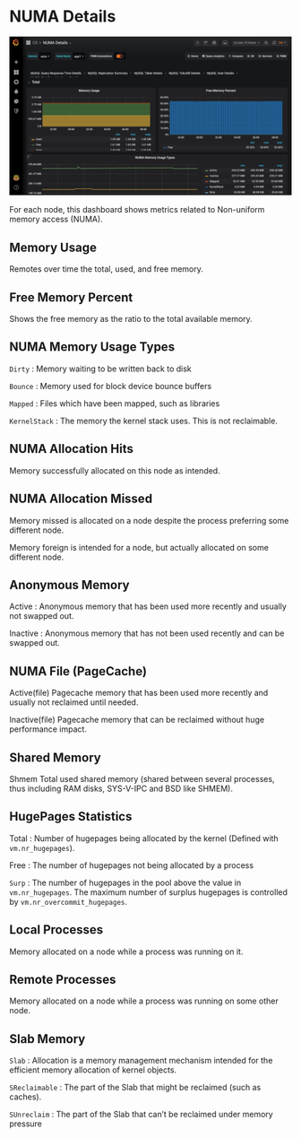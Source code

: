 # NUMA Details

![image](../../_images/PMM_NUMA_Details.jpg)

For each node, this dashboard shows metrics related to Non-uniform memory
access (NUMA).

## Memory Usage

Remotes over time the total, used, and free memory.

## Free Memory Percent

Shows the free memory as the ratio to the total available memory.

## NUMA Memory Usage Types

`Dirty`
: Memory waiting to be written back to disk

`Bounce`
: Memory used for block device bounce buffers

`Mapped`
: Files which have been mapped, such as libraries

`KernelStack`
: The memory the kernel stack uses. This is not reclaimable.

## NUMA Allocation Hits

Memory successfully allocated on this node as intended.

## NUMA Allocation Missed

Memory missed is allocated on a node despite the process preferring some different node.

Memory foreign is intended for a node, but actually allocated on some different node.

## Anonymous Memory

Active
: Anonymous memory that has been used more recently and usually not swapped out.

Inactive
: Anonymous memory that has not been used recently and can be swapped out.

## NUMA File (PageCache)

Active(file) Pagecache memory that has been used more recently and usually not reclaimed until needed.

Inactive(file) Pagecache memory that can be reclaimed without huge performance impact.

## Shared Memory

Shmem Total used shared memory (shared between several processes, thus including RAM disks, SYS-V-IPC and BSD like SHMEM).

## HugePages Statistics

Total
:   Number of hugepages being allocated by the kernel (Defined with `vm.nr_hugepages`).

Free
:   The number of hugepages not being allocated by a process

`Surp`
:   The number of hugepages in the pool above the value in `vm.nr_hugepages`. The maximum number of surplus hugepages is controlled by `vm.nr_overcommit_hugepages`.

## Local Processes

Memory allocated on a node while a process was running on it.

## Remote Processes

Memory allocated on a node while a process was running on some other node.

## Slab Memory

`Slab`
: Allocation is a memory management mechanism intended for the efficient memory allocation of kernel objects.

`SReclaimable`
: The part of the Slab that might be reclaimed (such as caches).

`SUnreclaim`
: The part of the Slab that can’t be reclaimed under memory pressure
